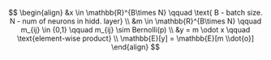 $$
\begin{align}
&x \in \mathbb{R}^{B\times N} \qquad \text{ B - batch size. N - num of neurons in hidd. layer}  \\
&m \in \mathbb{R}^{B\times N} \qquad m_{ij} \in {0,1} \qquad m_{ij} \sim Bernolli(p) \\
&y = m \odot x \qquad \text{element-wise product} \\
\mathbb{E}[y] = \mathbb{E}[m \\dot{o}]
\end{align}
$$
